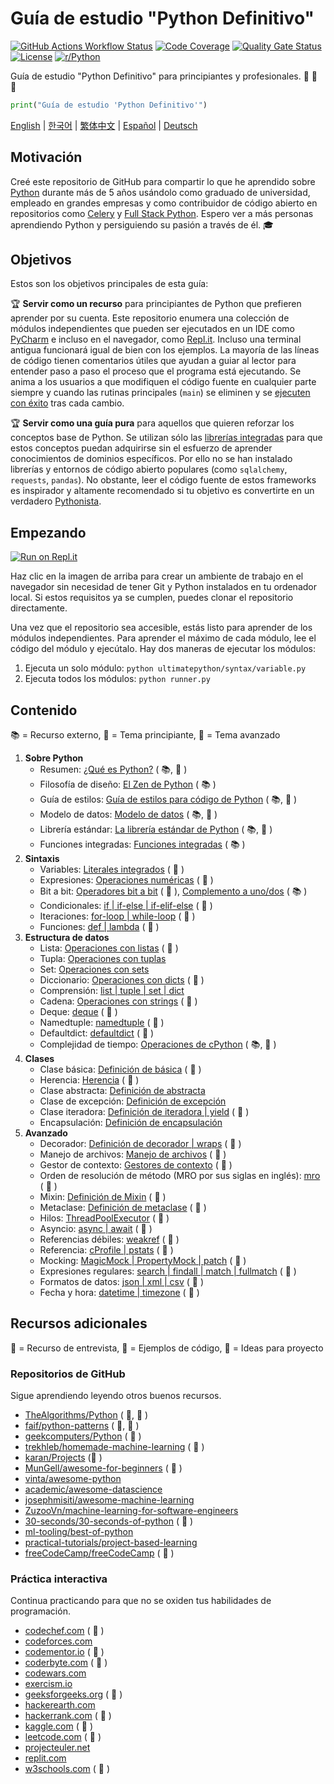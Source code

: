 # Guía de estudio "Python Definitivo"

[![GitHub Actions Workflow Status](https://img.shields.io/github/actions/workflow/status/huangsam/huangsam.github.io/ci.yml)](https://github.com/huangsam/huangsam.github.io/actions)
[![Code Coverage](https://img.shields.io/codecov/c/github/huangsam/ultimate-python)](https://codecov.io/gh/huangsam/ultimate-python)
[![Quality Gate Status](https://img.shields.io/sonar/quality_gate/huangsam_ultimate-python?server=https%3A%2F%2Fsonarcloud.io)](https://sonarcloud.io/dashboard?id=huangsam_ultimate-python)
[![License](https://img.shields.io/github/license/huangsam/ultimate-python)](https://github.com/huangsam/ultimate-python/blob/main/LICENSE)
[![r/Python](https://img.shields.io/badge/reddit-original_post-red)](https://www.reddit.com/r/Python/comments/inllmf/ultimate_python_study_guide/)

Guía de estudio "Python Definitivo" para principiantes y profesionales. :snake: :snake: :snake:

```python
print("Guía de estudio 'Python Definitivo'")
```

[English](README.md) |
[한국어](README.ko.md) |
[繁体中文](README.zh_tw.md) |
[Español](README.es.md) |
[Deutsch](README.de.md)

## Motivación

Creé este repositorio de GitHub para compartir lo que he aprendido sobre [Python](https://www.python.org/)
durante más de 5 años usándolo como graduado de universidad, empleado en grandes empresas y como contribuidor
de código abierto en repositorios como [Celery](https://github.com/celery/celery) y
[Full Stack Python](https://github.com/mattmakai/fullstackpython.com).
Espero ver a más personas aprendiendo Python y persiguiendo su pasión a través de él. :mortar_board:

## Objetivos

Estos son los objetivos principales de esta guía:

:trophy: **Servir como un recurso** para principiantes de Python que prefieren aprender por su cuenta.
Este repositorio enumera una colección de módulos independientes que pueden ser ejecutados en
un IDE como [PyCharm](https://www.jetbrains.com/pycharm/) e incluso en el navegador, como
[Repl.it](https://repl.it/languages/python3). Incluso una terminal antigua funcionará igual de bien
con los ejemplos. La mayoría de las líneas de código tienen comentarios útiles que ayudan a guiar
al lector para entender paso a paso el proceso que el programa está ejecutando. Se anima a los usuarios
a que modifiquen el código fuente en cualquier parte siempre y cuando las rutinas principales (`main`)
se eliminen y se [ejecuten con éxito](runner.py) tras cada cambio.

:trophy: **Servir como una guía pura** para aquellos que quieren reforzar los conceptos base de
Python. Se utilizan sólo las [librerías integradas](https://docs.python.org/3/library/) para que
estos conceptos puedan adquirirse sin el esfuerzo de aprender conocimientos de dominios específicos.
Por ello no se han instalado librerías y entornos de código abierto populares (como `sqlalchemy`,
`requests`, `pandas`). No obstante, leer el código fuente de estos frameworks es inspirador y altamente
recomendado si tu objetivo es convertirte en un verdadero
[Pythonista](https://www.urbandictionary.com/define.php?term=pythonista).

## Empezando

[![Run on Repl.it](https://repl.it/badge/github/huangsam/ultimate-python)](https://repl.it/github/huangsam/ultimate-python)

Haz clic en la imagen de arriba para crear un ambiente de trabajo en el navegador sin necesidad
de tener Git y Python instalados en tu ordenador local. Si estos requisitos ya se cumplen,
puedes clonar el repositorio directamente.

Una vez que el repositorio sea accesible, estás listo para aprender de los módulos independientes.
Para aprender el máximo de cada módulo, lee el código del módulo y ejecútalo.
Hay dos maneras de ejecutar los módulos:

1. Ejecuta un solo módulo: `python ultimatepython/syntax/variable.py`
2. Ejecuta todos los módulos: `python runner.py`

## Contenido

:books: = Recurso externo,
:cake: = Tema principiante,
:exploding_head: = Tema avanzado

1. **Sobre Python**
    - Resumen: [¿Qué es Python?](https://github.com/trekhleb/learn-python/blob/master/src/getting_started/what_is_python.md) ( :books:, :cake: )
    - Filosofía de diseño: [El Zen de Python](https://www.python.org/dev/peps/pep-0020/) ( :books: )
    - Guía de estilos: [Guía de estilos para código de Python](https://www.python.org/dev/peps/pep-0008/) ( :books:, :exploding_head: )
    - Modelo de datos: [Modelo de datos](https://docs.python.org/3/reference/datamodel.html) ( :books:, :exploding_head: )
    - Librería estándar: [La librería estándar de Python](https://docs.python.org/3/library/) ( :books:, :exploding_head: )
    - Funciones integradas: [Funciones integradas](https://docs.python.org/3/library/functions.html) ( :books: )
2. **Sintaxis**
    - Variables: [Literales integrados](ultimatepython/syntax/variable.py) ( :cake: )
    - Expresiones: [Operaciones numéricas](ultimatepython/syntax/expression.py) ( :cake: )
    - Bit a bit: [Operadores bit a bit](ultimatepython/syntax/bitwise.py) ( :cake: ), [Complemento a uno/dos](https://www.geeksforgeeks.org/difference-between-1s-complement-representation-and-2s-complement-representation-technique/) ( :books: )
    - Condicionales: [if | if-else | if-elif-else](ultimatepython/syntax/conditional.py) ( :cake: )
    - Iteraciones: [for-loop | while-loop](ultimatepython/syntax/loop.py) ( :cake: )
    - Funciones: [def | lambda](ultimatepython/syntax/function.py) ( :cake: )
3. **Estructura de datos**
    - Lista: [Operaciones con listas](ultimatepython/data_structures/list.py) ( :cake: )
    - Tupla: [Operaciones con tuplas](ultimatepython/data_structures/tuple.py)
    - Set: [Operaciones con sets](ultimatepython/data_structures/set.py)
    - Diccionario: [Operaciones con dicts](ultimatepython/data_structures/dict.py) ( :cake: )
    - Comprensión: [list | tuple | set | dict](ultimatepython/data_structures/comprehension.py)
    - Cadena: [Operaciones con strings](ultimatepython/data_structures/string.py) ( :cake: )
    - Deque: [deque](ultimatepython/data_structures/deque.py) ( :exploding_head: )
    - Namedtuple: [namedtuple](ultimatepython/data_structures/namedtuple.py) ( :exploding_head: )
    - Defaultdict: [defaultdict](ultimatepython/data_structures/defaultdict.py) ( :exploding_head: )
    - Complejidad de tiempo: [Operaciones de cPython](https://wiki.python.org/moin/TimeComplexity) ( :books:, :exploding_head: )
4. **Clases**
    - Clase básica: [Definición de básica](ultimatepython/classes/basic_class.py) ( :cake: )
    - Herencia: [Herencia](ultimatepython/classes/inheritance.py) ( :cake: )
    - Clase abstracta: [Definición de abstracta](ultimatepython/classes/abstract_class.py)
    - Clase de excepción: [Definición de excepción](ultimatepython/classes/exception_class.py)
    - Clase iteradora: [Definición de iteradora | yield](ultimatepython/classes/iterator_class.py) ( :exploding_head: )
    - Encapsulación: [Definición de encapsulación](ultimatepython/classes/encapsulation.py)
5. **Avanzado**
    - Decorador: [Definición de decorador | wraps](ultimatepython/advanced/decorator.py) ( :exploding_head: )
    - Manejo de archivos: [Manejo de archivos](ultimatepython/advanced/file_handling.py) ( :exploding_head: )
    - Gestor de contexto: [Gestores de contexto](ultimatepython/advanced/context_manager.py) ( :exploding_head: )
    - Orden de resolución de método (MRO por sus siglas en inglés): [mro](ultimatepython/advanced/mro.py) ( :exploding_head: )
    - Mixin: [Definición de Mixin](ultimatepython/advanced/mixin.py) ( :exploding_head: )
    - Metaclase: [Definición de metaclase](ultimatepython/advanced/meta_class.py) ( :exploding_head: )
    - Hilos: [ThreadPoolExecutor](ultimatepython/advanced/thread.py) ( :exploding_head: )
    - Asyncio: [async | await](ultimatepython/advanced/async.py) ( :exploding_head: )
    - Referencias débiles: [weakref](ultimatepython/advanced/weak_ref.py) ( :exploding_head: )
    - Referencia: [cProfile | pstats](ultimatepython/advanced/benchmark.py) ( :exploding_head: )
    - Mocking: [MagicMock | PropertyMock | patch](ultimatepython/advanced/mocking.py) ( :exploding_head: )
    - Expresiones regulares: [search | findall | match | fullmatch](ultimatepython/advanced/regex.py) ( :exploding_head: )
    - Formatos de datos: [json | xml | csv](ultimatepython/advanced/data_format.py) ( :exploding_head: )
    - Fecha y hora: [datetime | timezone](ultimatepython/advanced/date_time.py) ( :exploding_head: )

## Recursos adicionales

:necktie: = Recurso de entrevista,
:test_tube: = Ejemplos de código,
:brain: = Ideas para proyecto

### Repositorios de GitHub

Sigue aprendiendo leyendo otros buenos recursos.

- [TheAlgorithms/Python](https://github.com/TheAlgorithms/Python) ( :necktie:, :test_tube: )
- [faif/python-patterns](https://github.com/faif/python-patterns) ( :necktie:, :test_tube: )
- [geekcomputers/Python](https://github.com/geekcomputers/Python) ( :test_tube: )
- [trekhleb/homemade-machine-learning](https://github.com/trekhleb/homemade-machine-learning) ( :test_tube: )
- [karan/Projects](https://github.com/karan/Projects) (:brain: )
- [MunGell/awesome-for-beginners](https://github.com/MunGell/awesome-for-beginners) ( :brain: )
- [vinta/awesome-python](https://github.com/vinta/awesome-python)
- [academic/awesome-datascience](https://github.com/academic/awesome-datascience)
- [josephmisiti/awesome-machine-learning](https://github.com/josephmisiti/awesome-machine-learning)
- [ZuzooVn/machine-learning-for-software-engineers](https://github.com/ZuzooVn/machine-learning-for-software-engineers)
- [30-seconds/30-seconds-of-python](https://github.com/30-seconds/30-seconds-of-python) ( :test_tube: )
- [ml-tooling/best-of-python](https://github.com/ml-tooling/best-of-python)
- [practical-tutorials/project-based-learning](https://github.com/practical-tutorials/project-based-learning#python)
- [freeCodeCamp/freeCodeCamp](https://github.com/freeCodeCamp/freeCodeCamp) ( :necktie: )

### Práctica interactiva

Continua practicando para que no se oxiden tus habilidades de programación.

- [codechef.com](https://www.codechef.com/) ( :necktie: )
- [codeforces.com](https://codeforces.com/)
- [codementor.io](https://www.codementor.io) ( :brain: )
- [coderbyte.com](https://www.coderbyte.com/) ( :necktie: )
- [codewars.com](https://www.codewars.com/)
- [exercism.io](https://exercism.io/)
- [geeksforgeeks.org](https://www.geeksforgeeks.org/) ( :necktie: )
- [hackerearth.com](https://www.hackerearth.com/)
- [hackerrank.com](https://www.hackerrank.com/) ( :necktie: )
- [kaggle.com](https://www.kaggle.com/) ( :brain: )
- [leetcode.com](https://leetcode.com/) ( :necktie: )
- [projecteuler.net](https://projecteuler.net/)
- [replit.com](https://replit.com/)
- [w3schools.com](https://www.w3schools.com/python/) ( :test_tube: )
